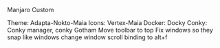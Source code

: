 Manjaro Custom

Theme: Adapta-Nokto-Maia
Icons: Vertex-Maia
Docker: Docky
Conky: Conky manager, conky Gotham
Move toolbar to top
Fix windows so they snap like windows
change window scroll binding to alt+f

